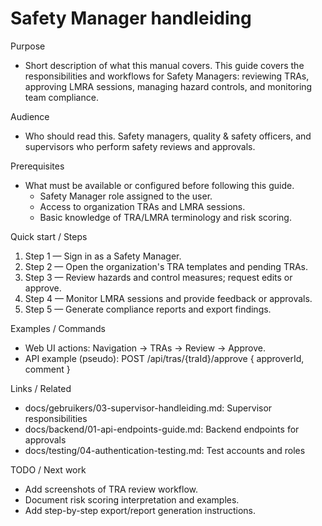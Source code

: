# Safety Manager handleiding

Purpose
- Short description of what this manual covers.
  This guide covers the responsibilities and workflows for Safety Managers: reviewing TRAs, approving LMRA sessions, managing hazard controls, and monitoring team compliance.

Audience
- Who should read this.
  Safety managers, quality & safety officers, and supervisors who perform safety reviews and approvals.

Prerequisites
- What must be available or configured before following this guide.
  - Safety Manager role assigned to the user.
  - Access to organization TRAs and LMRA sessions.
  - Basic knowledge of TRA/LMRA terminology and risk scoring.

Quick start / Steps
1. Step 1 — Sign in as a Safety Manager.
2. Step 2 — Open the organization's TRA templates and pending TRAs.
3. Step 3 — Review hazards and control measures; request edits or approve.
4. Step 4 — Monitor LMRA sessions and provide feedback or approvals.
5. Step 5 — Generate compliance reports and export findings.

Examples / Commands
- Web UI actions: Navigation → TRAs → Review → Approve.
- API example (pseudo):
  POST /api/tras/{traId}/approve { approverId, comment }

Links / Related
- docs/gebruikers/03-supervisor-handleiding.md: Supervisor responsibilities
- docs/backend/01-api-endpoints-guide.md: Backend endpoints for approvals
- docs/testing/04-authentication-testing.md: Test accounts and roles

TODO / Next work
- Add screenshots of TRA review workflow.
- Document risk scoring interpretation and examples.
- Add step-by-step export/report generation instructions.